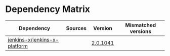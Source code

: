 # Dependency Matrix

Dependency | Sources | Version | Mismatched versions
---------- | ------- | ------- | -------------------
[jenkins-x/jenkins-x-platform](https://github.com/jenkins-x/jenkins-x-platform.git) |  | [2.0.1041](https://github.com/jenkins-x/jenkins-x-platform/releases/tag/v2.0.1041) | 
